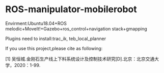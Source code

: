 # ROS-manipulator-mobilerobot
Envirment:Ubuntu18.04+ROS melodic+MoveIt!+Gazebo+ros_control+navigation stack+gmapping

Plugins need to install:trac_ik, teb_local_planner

If you use this project,please cite as following:

[1] 吴恒城.金刚石生产线上下料系统设计及控制技术研究[D].北京：北京交通大学，2020：1-99.

